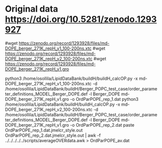 # Original data https://doi.org/10.5281/zenodo.1293927

#wget https://zenodo.org/record/1293928/files/md-DOPE_berger_271K_repH_v1_100-200ns.xtc
#wget https://zenodo.org/record/1293928/files/md-DOPE_berger_271K_repH_v2_100-200ns.xtc
#wget https://zenodo.org/record/1293928/files/md-DOPE_berger_271K_repH_v1.gro

python3 /home/osollila/LipidDataBank/buildH/buildH_calcOP.py -x md-DOPE_berger_271K_repH_v1_100-200ns.xtc -d /home/osollila/LipidDataBank/buildH/Berger_POPC_test_case/order_parameter_definitions_MODEL_Berger_DOPE.def -l Berger_DOPE md-DOPE_berger_271K_repH_v1.gro -o OrdParPOPE_rep_1.dat
python3 /home/osollila/LipidDataBank/buildH/buildH_calcOP.py -x md-DOPE_berger_271K_repH_v2_100-200ns.xtc -d /home/osollila/LipidDataBank/buildH/Berger_POPC_test_case/order_parameter_definitions_MODEL_Berger_DOPE.def -l Berger_DOPE md-DOPE_berger_271K_repH_v1.gro -o OrdParPOPE_rep_2.dat
paste OrdParPOPE_rep_1.dat.jmelcr_style.out OrdParPOPE_rep_2.dat.jmelcr_style.out  | awk -f ../../../../../scripts/averageOVERdata.awk > OrdParPOPE_av.dat
